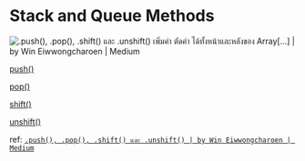 # Stack and Queue Methods

![[.push(), .pop(), .shift() และ .unshift() เพิ่มค่า ตัดค่า ได้ทั้งหน้าและหลังของ Array[…] | by Win Eiwwongcharoen | Medium](https://medium.com/@rennerwin/push-pop-shift-%E0%B9%81%E0%B8%A5%E0%B8%B0-unshift-%E0%B9%80%E0%B8%9E%E0%B8%B4%E0%B9%88%E0%B8%A1%E0%B8%84%E0%B9%88%E0%B8%B2-%E0%B8%95%E0%B8%B1%E0%B8%94%E0%B8%84%E0%B9%88%E0%B8%B2-%E0%B9%84%E0%B8%94%E0%B9%89%E0%B8%97%E0%B8%B1%E0%B9%89%E0%B8%87%E0%B8%AB%E0%B8%99%E0%B9%89%E0%B8%B2%E0%B9%81%E0%B8%A5%E0%B8%B0%E0%B8%AB%E0%B8%A5%E0%B8%B1%E0%B8%87%E0%B8%82%E0%B8%AD%E0%B8%87-array-80d22250b735)](./preview.png)

[push()](./push().md)

[pop()](./pop.md)

[shift()](./shift().md)

[unshift()](./unshift().md)





ref: [`.push(), .pop(), .shift() และ .unshift() | by Win Eiwwongcharoen | Medium`](https://medium.com/@rennerwin/push-pop-shift-%E0%B9%81%E0%B8%A5%E0%B8%B0-unshift-%E0%B9%80%E0%B8%9E%E0%B8%B4%E0%B9%88%E0%B8%A1%E0%B8%84%E0%B9%88%E0%B8%B2-%E0%B8%95%E0%B8%B1%E0%B8%94%E0%B8%84%E0%B9%88%E0%B8%B2-%E0%B9%84%E0%B8%94%E0%B9%89%E0%B8%97%E0%B8%B1%E0%B9%89%E0%B8%87%E0%B8%AB%E0%B8%99%E0%B9%89%E0%B8%B2%E0%B9%81%E0%B8%A5%E0%B8%B0%E0%B8%AB%E0%B8%A5%E0%B8%B1%E0%B8%87%E0%B8%82%E0%B8%AD%E0%B8%87-array-80d22250b735)
